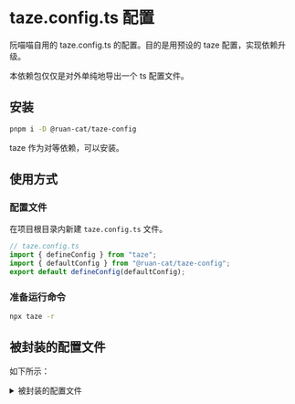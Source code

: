 # taze.config.ts 配置

阮喵喵自用的 taze.config.ts 的配置。目的是用预设的 taze 配置，实现依赖升级。

本依赖包仅仅是对外单纯地导出一个 ts 配置文件。

## 安装

```bash
pnpm i -D @ruan-cat/taze-config
```

taze 作为对等依赖，可以安装。

## 使用方式

### 配置文件

在项目根目录内新建 `taze.config.ts` 文件。

```ts
// taze.config.ts
import { defineConfig } from "taze";
import { defaultConfig } from "@ruan-cat/taze-config";
export default defineConfig(defaultConfig);
```

### 准备运行命令

```bash
npx taze -r
```

## 被封装的配置文件

如下所示：

<details>

<summary>
被封装的配置文件
</summary>

<!-- prettier-ignore-start -->
<!-- automd:file src="./src/taze.config.ts" code -->

```ts [taze.config.ts]
import { defineConfig } from "taze";

export const defaultConfig: Parameters<typeof defineConfig>["0"] = {
	// fetch latest package info from registry without cache
	force: true,

	// write to package.json
	write: true,

	// run `npm install` or `yarn install` right after bumping
	/**
	 * 不主动执行安装依赖的行为 升级版本号 但是不升级
	 * 要求用户随后主动运行安装依赖的命令。
	 */
	install: false,

	// ignore paths for looking for package.json in monorepo
	ignorePaths: ["**/node_modules/**", "**/test/**"],

	// ignore package.json that in other workspaces (with their own .git,pnpm-workspace.yaml,etc.)
	ignoreOtherWorkspaces: true,

	// override with different bumping mode for each package
	packageMode: {
		codemirror: "ignore",
		cropperjs: "ignore",
		vite: "ignore",
		// regex starts and ends with '/'
		"/@ruan-cat/": "latest",
		"/@form-create/": "next",
		"/@wangeditor/": "next",
	},

	// disable checking for "overrides" package.json field
	depFields: {
		overrides: false,
	},
};
```

<!-- /automd -->
<!-- prettier-ignore-end -->

</details>
